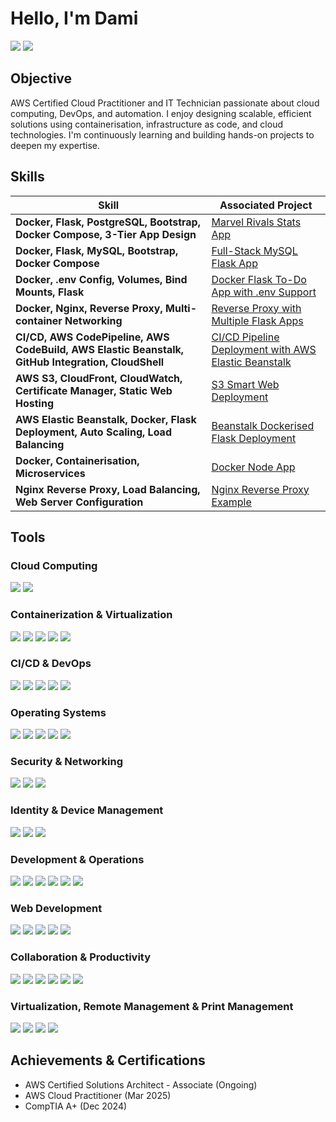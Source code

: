 # Hello, I'm Dami
<a href="https://www.linkedin.com/in/oluwadamilare-a-388b01103/"><img src="https://img.shields.io/badge/-LinkedIn-0072b1?&style=for-the-badge&logo=linkedin&logoColor=white" /></a> <a href="https://medium.com/@damiadebayo98">
    <img src="https://img.shields.io/badge/-Medium-12100E?style=for-the-badge&logo=medium&logoColor=white" />
</a>

## Objective

AWS Certified Cloud Practitioner and IT Technician passionate about cloud computing, DevOps, and automation. I enjoy designing scalable, efficient solutions using containerisation, infrastructure as code, and cloud technologies. I'm continuously learning and building hands-on projects to deepen my expertise.

## Skills

| Skill                                                                 | Associated Project                                                                                          |
|-----------------------------------------------------------------------|-------------------------------------------------------------------------------------------------------------|
| **Docker, Flask, PostgreSQL, Bootstrap, Docker Compose, 3-Tier App Design** | [Marvel Rivals Stats App](https://github.com/MrDamiAde/marvel-rivals-stats-dockerised)                      |
| **Docker, Flask, MySQL, Bootstrap, Docker Compose**                  | [Full-Stack MySQL Flask App](https://github.com/MrDamiAde/fullstack-mysql-flask-docker)                     |
| **Docker, .env Config, Volumes, Bind Mounts, Flask**                 | [Docker Flask To-Do App with .env Support](https://github.com/MrDamiAde/docker-flask-todo-env)              |
| **Docker, Nginx, Reverse Proxy, Multi-container Networking**          | [Reverse Proxy with Multiple Flask Apps](https://github.com/MrDamiAde/reverse-proxy-projects)              |
| **CI/CD, AWS CodePipeline, AWS CodeBuild, AWS Elastic Beanstalk, GitHub Integration, CloudShell** | [CI/CD Pipeline Deployment with AWS Elastic Beanstalk](https://github.com/MrDamiAde/CI-CD-Pipeline-AWS-Codepipeline-Beanstalk) |
| **AWS S3, CloudFront, CloudWatch, Certificate Manager, Static Web Hosting** | [S3 Smart Web Deployment](https://github.com/MrDamiAde/AWS-Static-Web-Hosting-S3-CloudFront-CloudWatch-Configuration) |
| **AWS Elastic Beanstalk, Docker, Flask Deployment, Auto Scaling, Load Balancing** | [Beanstalk Dockerised Flask Deployment](https://github.com/MrDamiAde/beanstalk-dockerised-flask-deployment) |
| **Docker, Containerisation, Microservices**                           | [Docker Node App](https://github.com/MrDamiAde/docker-node-app)                                            |
| **Nginx Reverse Proxy, Load Balancing, Web Server Configuration**     | [Nginx Reverse Proxy Example](https://github.com/MrDamiAde/Nginx-Reverse-Proxy-Example)                    |






## Tools

### Cloud Computing
<a href="https://aws.amazon.com/"><img src="https://img.shields.io/badge/AWS-232F3E?style=for-the-badge&logo=amazon-aws&logoColor=white" /></a>
<a href="https://azure.microsoft.com/"><img src="https://img.shields.io/badge/Azure-0078D4?style=for-the-badge&logo=microsoft-azure&logoColor=white" /></a>

### Containerization & Virtualization
<a href="https://www.docker.com/"><img src="https://img.shields.io/badge/Docker-2496ED?style=for-the-badge&logo=docker&logoColor=white" /></a>
<a href="https://kubernetes.io/"><img src="https://img.shields.io/badge/Kubernetes-326CE5?style=for-the-badge&logo=kubernetes&logoColor=white" /></a>
<a href="https://www.virtualbox.org/"><img src="https://img.shields.io/badge/VirtualBox-183A61?style=for-the-badge&logo=virtualbox&logoColor=white" /></a>
<a href="https://aws.amazon.com/ec2/"><img src="https://img.shields.io/badge/AWS_EC2-FF9900?style=for-the-badge&logo=amazon-aws&logoColor=white" /></a>
<a href="https://aws.amazon.com/ecr/"><img src="https://img.shields.io/badge/AWS_ECR-FF9900?style=for-the-badge&logo=amazon-aws&logoColor=white" /></a>

### CI/CD & DevOps
<a href="https://aws.amazon.com/codepipeline/"><img src="https://img.shields.io/badge/AWS_CodePipeline-FF9900?style=for-the-badge&logo=amazon-aws&logoColor=white" /></a>
<a href="https://aws.amazon.com/codebuild/"><img src="https://img.shields.io/badge/AWS_CodeBuild-FF9900?style=for-the-badge&logo=amazon-aws&logoColor=white" /></a>
<a href="https://aws.amazon.com/codedeploy/"><img src="https://img.shields.io/badge/AWS_CodeDeploy-FF9900?style=for-the-badge&logo=amazon-aws&logoColor=white" /></a>
<a href="https://aws.amazon.com/cloudformation/"><img src="https://img.shields.io/badge/AWS_CloudFormation-FF9900?style=for-the-badge&logo=amazon-aws&logoColor=white" /></a>
<a href="https://aws.amazon.com/cloudwatch/"><img src="https://img.shields.io/badge/AWS_CloudWatch-FF9900?style=for-the-badge&logo=amazon-aws&logoColor=white" /></a>

### Operating Systems
<a href="https://www.microsoft.com/windows/windows-10"><img src="https://img.shields.io/badge/Windows_10-0078D6?style=for-the-badge&logo=windows&logoColor=white" /></a>
<a href="https://www.microsoft.com/windows/windows-11"><img src="https://img.shields.io/badge/Windows_11-0078D6?style=for-the-badge&logo=windows&logoColor=white" /></a>
<a href="https://www.apple.com/macos/"><img src="https://img.shields.io/badge/macOS-000000?style=for-the-badge&logo=apple&logoColor=white" /></a>
<a href="https://ubuntu.com/"><img src="https://img.shields.io/badge/Ubuntu-E95420?style=for-the-badge&logo=ubuntu&logoColor=white" /></a>
<a href="https://www.debian.org/"><img src="https://img.shields.io/badge/Debian-A81D33?style=for-the-badge&logo=debian&logoColor=white" /></a>

### Security & Networking
<a href="https://www.microsoft.com/en-us/windows/comprehensive-security"><img src="https://img.shields.io/badge/Microsoft_Windows_Defender-0078D4?style=for-the-badge&logo=windows&logoColor=white" /></a>
<a href="https://www.wireshark.org/"><img src="https://img.shields.io/badge/Wireshark-1679A7?style=for-the-badge&logo=wireshark&logoColor=white" /></a>
<a href="https://www.kali.org/"><img src="https://img.shields.io/badge/Kali_Linux-557C1E?style=for-the-badge&logo=kali-linux&logoColor=white" /></a>

### Identity & Device Management
<a href="https://entra.microsoft.com/"><img src="https://img.shields.io/badge/Entra_ID-0078D4?style=for-the-badge&logo=microsoft&logoColor=white" /></a>
<a href="https://learn.microsoft.com/en-us/azure/active-directory/"><img src="https://img.shields.io/badge/Active_Directory-0078D4?style=for-the-badge&logo=microsoft&logoColor=white" /></a>
<a href="https://learn.microsoft.com/en-us/mem/"><img src="https://img.shields.io/badge/Microsoft_Intune-0078D4?style=for-the-badge&logo=microsoft&logoColor=white" /></a>

### Development & Operations
<a href="https://docs.microsoft.com/en-us/powershell/"><img src="https://img.shields.io/badge/PowerShell-5391FE?style=for-the-badge&logo=powershell&logoColor=white" /></a>
<a href="https://azure.microsoft.com/"><img src="https://img.shields.io/badge/Azure-0078D4?style=for-the-badge&logo=microsoft-azure&logoColor=white" /></a>
<a href="https://www.microsoft.com/en-us/microsoft-365/endpoint-manager"><img src="https://img.shields.io/badge/Microsoft_Endpoint_Manager-0078D4?style=for-the-badge&logo=microsoft&logoColor=white" /></a>
<a href="https://github.com/"><img src="https://img.shields.io/badge/GitHub-181717?style=for-the-badge&logo=github&logoColor=white" /></a>
<a href="https://powerbi.microsoft.com/"><img src="https://img.shields.io/badge/Power_BI-F2C811?style=for-the-badge&logo=power-bi&logoColor=white" /></a>
<a href="https://powerautomate.microsoft.com/"><img src="https://img.shields.io/badge/Power_Automate-0366D6?style=for-the-badge&logo=power-automate&logoColor=white" /></a>

### Web Development
<a href="https://developer.mozilla.org/en-US/docs/Web/HTML"><img src="https://img.shields.io/badge/HTML-E34F26?style=for-the-badge&logo=html5&logoColor=white" /></a>
<a href="https://developer.mozilla.org/en-US/docs/Web/CSS"><img src="https://img.shields.io/badge/CSS-1572B6?style=for-the-badge&logo=css3&logoColor=white" /></a>
<a href="https://developer.mozilla.org/en-US/docs/Web/JavaScript"><img src="https://img.shields.io/badge/JavaScript-F7DF1E?style=for-the-badge&logo=javascript&logoColor=black" /></a>
<a href="https://www.git-scm.com/"><img src="https://img.shields.io/badge/Git-F05032?style=for-the-badge&logo=git&logoColor=white" /></a>
<a href="https://aws.amazon.com/s3/"><img src="https://img.shields.io/badge/Amazon_S3-569A31?style=for-the-badge&logo=amazons3&logoColor=white" /></a>

### Collaboration & Productivity
<a href="https://miro.com/"><img src="https://img.shields.io/badge/Miro-1D75C2?style=for-the-badge&logo=miro&logoColor=white" /></a>
<a href="https://www.atlassian.com/software/jira"><img src="https://img.shields.io/badge/Jira-0052CC?style=for-the-badge&logo=jira&logoColor=white" /></a>
<a href="https://www.microsoft.com/en-us/microsoft-365/sharepoint/collaboration"><img src="https://img.shields.io/badge/SharePoint-0078D4?style=for-the-badge&logo=microsoft-sharepoint&logoColor=white" /></a>
<a href="https://slack.com/"><img src="https://img.shields.io/badge/Slack-4A154B?style=for-the-badge&logo=slack&logoColor=white" /></a>
<a href="https://www.microsoft.com/microsoft-forms"><img src="https://img.shields.io/badge/Microsoft_Forms-0078D4?style=for-the-badge&logo=microsoft&logoColor=white" /></a>
<a href="https://www.box.com/en-gb/home?url_redirect=www.google.com%2F"><img src="https://img.shields.io/badge/Box-00C4CC?style=for-the-badge&logo=box&logoColor=white" /></a>

### Virtualization, Remote Management & Print Management
<a href="https://www.virtualbox.org/"><img src="https://img.shields.io/badge/VirtualBox-183A61?style=for-the-badge&logo=virtualbox&logoColor=white" /></a>
<a href="https://www.papercut.com/"><img src="https://img.shields.io/badge/PaperCut-00CC00?style=for-the-badge&logo=papercut&logoColor=white" /></a>
<a href="https://www.teamviewer.com/"><img src="https://img.shields.io/badge/TeamViewer-0D2DFF?style=for-the-badge&logo=teamviewer&logoColor=white" /></a>
<a href="https://www.datto.com/"><img src="https://img.shields.io/badge/Datto_RMM-0000CC?style=for-the-badge&logo=datto&logoColor=white" /></a>





## Achievements & Certifications

- AWS Certified Solutions Architect - Associate (Ongoing)
- AWS Cloud Practitioner (Mar 2025)
- CompTIA A+ (Dec 2024)
  



